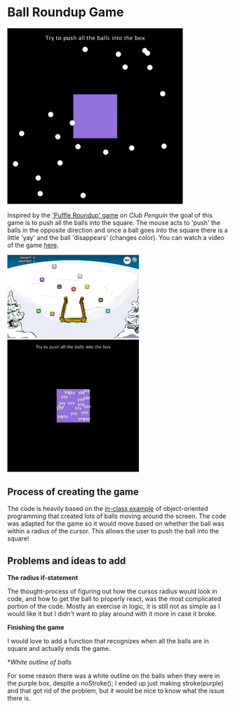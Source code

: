 # Ball Roundup Game
<img alight="CENTER" img src="ballroundup.jpg" img alt="Screenshot of ball roundup game" width="400" height="400">

Inspired by the ['Puffle Roundup' game](https://www.youtube.com/watch?v=1CJY_f6Bb98) on *Club Penguin* the goal of this game is to push all the balls into the square. The mouse acts to 'push' the balls in the opposite direction and once a ball goes into the square there is a little 'yay' and the ball 'disappears' (changes color).
You can watch a video of the game [here](https://youtu.be/jNPc2PBGi4E).

<img src="puffleroundup.jpg" width="300">
<img src="ballroundupyay.jpg" width="300">

## Process of creating the game

The code is heavily based on the [in-class example](https://github.com/michaelshiloh/simpleProcessingClassExample) of object-oriented programming that created lots of balls moving around the screen. The code was adapted for the game so it would move based on whether the ball was within a radius of the cursor. This allows the user to push the ball into the square!

## Problems and ideas to add

**The radius if-statement**

The thought-process of figuring out how the cursos radius would look in code, and how to get the ball to properly react, was the most complicated portion of the code. Mostly an exercise in logic, it is still not as simple as I would like it but I didn't want to play around with it more in case it broke. 

**Finishing the game**

I would love to add a function that recognizes when all the balls are in square and actually ends the game.

**White outline of balls*

For some reason there was a white outline on the balls when they were in the purple box, despite a noStroke(); I ended up just making stroke(purple) and that got rid of the problem, but it would be nice to know what the issue there is. 




